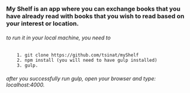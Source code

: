 ### My Shelf is an app where you can exchange books that you have already read with books that you wish to read based on your interest or location.

###### to run it in your local machine, you need to
        1. git clone https://github.com/tsinat/myShelf
        2. npm install (you will need to have gulp installed)
        3. gulp.

###### after you successfully run gulp, open your browser and type: localhost:4000.
